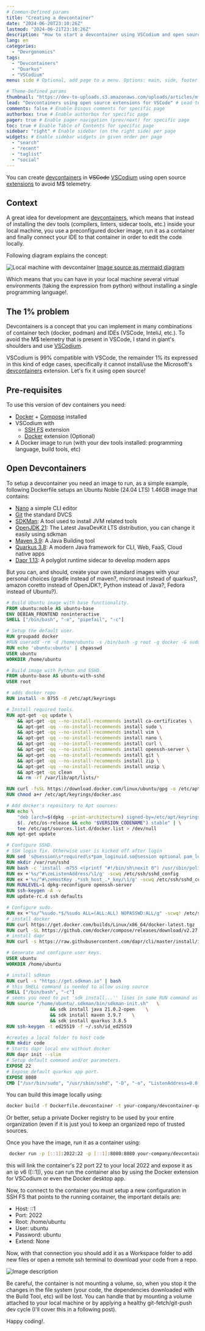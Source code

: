 ```yaml
---
# Common-Defined params
title: "Creating a devcontainer"
date: "2024-06-20T23:10:26Z"
lastmod: "2024-06-21T23:10:26Z"
description: "How to start a devcontainer using VSCodium and open source extensions"
lang: en
categories:
  - "Devrgonomics"
tags:
  - "Devcontainers"
  - "Quarkus"
  - "VSCodium"
menu: side # Optional, add page to a menu. Options: main, side, footer

# Theme-Defined params
thumbnail: "https://dev-to-uploads.s3.amazonaws.com/uploads/articles/mffvrwlp2ovvj4b7703m.jpg" # Thumbnail image
lead: "Devcontainers using open source extensions for VSCode" # Lead text
comments: false # Enable Disqus comments for specific page
authorbox: true # Enable authorbox for specific page
pager: true # Enable pager navigation (prev/next) for specific page
toc: true # Enable Table of Contents for specific page
sidebar: "right" # Enable sidebar (on the right side) per page
widgets: # Enable sidebar widgets in given order per page
  - "search"
  - "recent"
  - "taglist"
  - "social"
---
```


You can create [devcontainers](https://code.visualstudio.com/docs/devcontainers/containers) in ~~VSCode~~ [VSCodium](https://vscodium.com/#why-does-this-exist) using open source [extensions](https://marketplace.visualstudio.com/items?itemName=Kelvin.vscode-sshfs) to avoid M$ telemetry.

<!--more-->


## Context 

A great idea for development are [devcontainers](https://containers.dev/), which means that instead of installing the dev tools (compilers, linters, sidecar tools, etc.) inside your local machine, you use a preconfigured docker image, run it as a container and finally connect your IDE to that container in order to edit the code locally.

Following diagram explains the concept:

![Local machine with devcontainer](https://dev-to-uploads.s3.amazonaws.com/uploads/articles/rvt37jvjllv3lnb1cebe.png)
[Image source as mermaid diagram](https://gist.github.com/NicolasBohorquez/7a1e4aa629edb2c2e7fb1871fa63b6ca)

Which means that you can have in your local machine several virtual environments (taking the expression from python) without installing a single programming language!.

## The 1% problem

Devcontainers is a concept that you can implement in many combinations of container tech (docker, podman) and IDEs (VSCode, InteliJ, etc.). To avoid the M$ telemetry that is present in VSCode, I stand in giant's shoulders and use [VSCodium](https://vscodium.com).

VSCodium is 99% compatible with VSCode, the remainder 1% its expressed in this kind of edge cases, specifically it cannot install/use the Microsoft's [devcontainers](https://code.visualstudio.com/docs/devcontainers/containers) extension. Let's fix it using open source!

## Pre-requisites

To use this version of dev containers you need:

- [Docker](https://docs.docker.com) + [Compose](https://docs.docker.com/compose/) installed
- VSCodium with 
  - [SSH FS](https://marketplace.visualstudio.com/items?itemName=Kelvin.vscode-sshfs) extension 
  - [Docker](https://code.visualstudio.com/docs/containers/overview) extension (Optional)
- A Docker image to run (with your dev tools installed: programming language, build tools, etc)

## Open Devcontainers

To setup a devcontainer you need an image to run, as a simple example, following Dockerfile setups an Ubuntu Noble (24.04 LTS) 1.46GB image that contains:

- [Nano](https://www.nano-editor.org/) a simple CLI editor
- [Git](https://git-scm.com/) the standard DVCS
- [SDKMan](https://sdkman.io/): A tool used to install JVM related tools
- [OpenJDK 21](https://docs.aws.amazon.com/corretto/latest/corretto-21-ug/what-is-corretto-21.html): The Latest JavaDevKit LTS distribution, you can change it easily using sdkman 
- [Maven 3.9](https://maven.apache.org/): A Java Building tool
- [Quarkus 3.8](https://quarkus.io/blog/lts-releases/): A modern Java framework for CLI, Web, FaaS, Cloud native apps
- [Dapr 1.13](https://docs.dapr.io/concepts/overview/): A polyglot runtime sidecar to develop modern apps

But you can, and should, create your own standard images with your personal choices (gradle instead of maven?, micronaut instead of quarkus?, amazon coretto instead of OpenJDK?, Python instead of Java?, Fedora instead of Ubuntu?).

```Dockerfile
# Build Ubuntu image with base functionality.
FROM ubuntu:noble AS ubuntu-base
ENV DEBIAN_FRONTEND noninteractive
SHELL ["/bin/bash", "-o", "pipefail", "-c"]

# Setup the default user.
RUN groupadd docker 
#RUN useradd -rm -d /home/ubuntu -s /bin/bash -g root -g docker -G sudo ubuntu
RUN echo 'ubuntu:ubuntu' | chpasswd
USER ubuntu
WORKDIR /home/ubuntu

# Build image with Python and SSHD.
FROM ubuntu-base AS ubuntu-with-sshd
USER root

# adds docker repo
RUN install -m 0755 -d /etc/apt/keyrings

# Install required tools.
RUN apt-get -qq update \
    && apt-get -qq --no-install-recommends install ca-certificates \
    && apt-get -qq --no-install-recommends install sudo \
    && apt-get -qq --no-install-recommends install vim \
    && apt-get -qq --no-install-recommends install nano \
    && apt-get -qq --no-install-recommends install curl \
    && apt-get -qq --no-install-recommends install openssh-server \
    && apt-get -qq --no-install-recommends install git \
    && apt-get -qq --no-install-recommends install zip \
    && apt-get -qq --no-install-recommends install unzip \
    && apt-get -qq clean    \
    && rm -rf /var/lib/apt/lists/*

RUN curl -fsSL https://download.docker.com/linux/ubuntu/gpg -o /etc/apt/keyrings/docker.asc
RUN chmod a+r /etc/apt/keyrings/docker.asc

# Add docker's repository to Apt sources:
RUN echo \
    "deb [arch=$(dpkg --print-architecture) signed-by=/etc/apt/keyrings/docker.asc] https://download.docker.com/linux/ubuntu \
    $(. /etc/os-release && echo "$VERSION_CODENAME") stable" | \
    tee /etc/apt/sources.list.d/docker.list > /dev/null
RUN apt-get update

# Configure SSHD.
# SSH login fix. Otherwise user is kicked off after login
RUN sed 's@session\s*required\s*pam_loginuid.so@session optional pam_loginuid.so@g' -i /etc/pam.d/sshd
RUN mkdir /var/run/sshd
RUN bash -c 'install -m755 <(printf "#!/bin/sh\nexit 0") /usr/sbin/policy-rc.d'
RUN ex +'%s/^#\zeListenAddress/\1/g' -scwq /etc/ssh/sshd_config
RUN ex +'%s/^#\zeHostKey .*ssh_host_.*_key/\1/g' -scwq /etc/ssh/sshd_config
RUN RUNLEVEL=1 dpkg-reconfigure openssh-server
RUN ssh-keygen -A -v
RUN update-rc.d ssh defaults

# Configure sudo.
RUN ex +"%s/^%sudo.*$/%sudo ALL=(ALL:ALL) NOPASSWD:ALL/g" -scwq! /etc/sudoers
# install docker
RUN curl https://get.docker.com/builds/Linux/x86_64/docker-latest.tgz | tar xvz -C /tmp/ && mv /tmp/docker/docker /usr/bin/docker
RUN curl -SL https://github.com/docker/compose/releases/download/v2.27.1/docker-compose-linux-x86_64 -o /usr/local/bin/docker-compose
# install dapr
RUN curl -s https://raw.githubusercontent.com/dapr/cli/master/install/install.sh | /bin/bash -s 1.13.0

# Generate and configure user keys.
USER ubuntu  
WORKDIR /home/ubuntu

# install sdkman
RUN curl -s "https://get.sdkman.io" | bash
# this SHELL command is needed to allow using source
SHELL ["/bin/bash", "-c"]  
# seems you need to put 'sdk install...'' lines in same RUN command as 'source...'.
RUN source "/home/ubuntu/.sdkman/bin/sdkman-init.sh"   \
                && sdk install java 21.0.2-open    \
                && sdk install maven 3.9.7    \
                && sdk install quarkus 3.8.5
RUN ssh-keygen -t ed25519 -f ~/.ssh/id_ed25519

#creates a local folder to host code
RUN mkdir code
# Starts dapr local env without docker
RUN dapr init --slim
# Setup default command and/or parameters.
EXPOSE 22
# Expose default quarkus app port.
EXPOSE 8080
CMD ["/usr/bin/sudo", "/usr/sbin/sshd", "-D", "-o", "ListenAddress=0.0.0.0"]
```
You can build this image locally using:

```sh
docker build -f Dockerfile.devcontainer -t your-company/devcontainer-quarkus-3.8 .
```
Or better, setup a private Docker registry to be used by your entire organization (even if it is just you) to keep an organized repo of trusted sources.

Once you have the image, run it as a container using:
```sh
 docker run -p [::1]:2022:22 -p [::1]:8080:8080 your-company/devcontainer-quarkus-3.8
```
this will link the container's 22 port 22 to your local 2022 and expose it as an ip v6 ([::1]), you can run the container also by using the Docker extension for VSCodium or even the Docker desktop app.

Now, to connect to the container you must setup a new configuration in SSH FS that points to the running container, the important details are:

- Host: ::1  
- Port: 2022
- Root: /home/ubuntu
- User: ubuntu
- Password: ubuntu
- Extend: None

Now, with that connection you should add it as a Workspace folder to add new files or open a remote ssh terminal to download your code from a repo.

![Image description](https://dev-to-uploads.s3.amazonaws.com/uploads/articles/tiecbup46xjg7vf8wqkx.png)

Be careful, the container is not mounting a volume, so, when you stop it the changes in the file system (your code, the dependencies downloaded with the Build Tool, etc) will be lost. You can handle that by mounting a volume attached to your local machine or by applying a healthy git-fetch/git-push dev cycle (I'll cover this in a following post).

Happy coding!.
